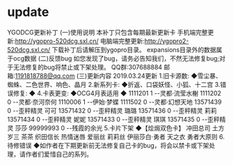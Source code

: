 # update
YGODCG更新补丁
(一)使用说明
本补丁只包含每期最新更新卡
手机端完整更新:http://ygopro-520dcg.sxl.cn/
电脑端完整更新:http://ygopro2-520dcg.sxl.cn/
下载补丁后请解压到ygopro目录。
expansions目录外的数据属于ocg数据
(二)反馈bug
如您发现了bug，请务必告知我们，不然无法修复bug;对于无法修复的bug将禁止或下架处理。
QQ群:307688884
邮箱:1191818788@qq.com
(三)更新内容
2019.03.24更新
1.旧卡源数:
◆雪尘暴、蜘蛛、二色世界、响色、晶月
2.新系列卡:
◆折返、口袋妖怪、小狐、十二宫
3.错误修复:
◆
4.卡表更变:
◆OCG4月表适用
◆
1111201 1 --灵都·流莹水榭
1111202 0 --灵都·奈河奈何
1110006 1 --伊始·梦蝶
1111502 0 --灵都·幻想天地
13571439 0 --歪秤精灵 可可
13571432 0 --歪秤精灵 璐璐
13571436 0 --歪秤精灵 莉莉
13571434 0 --歪秤精灵 妮妮
13571433 0 --歪秤精灵 琪琪
13571435 0 --歪秤精灵 莎莎
99999993 0 --残霞的余光
5.卡片下架
◆【烩焗双色卡】
冲田总司
土方岁三
茶茶
织田信长
热情迷唇
爱丽丝
莉莉丝
伊丽莎白·勇者
天之衣
勇者大原则
6.待修错误
◆如作者在下期更新前无法修复自己卡的bug，将会以禁卡或下架处理，请作者们爱惜自己的系列。




